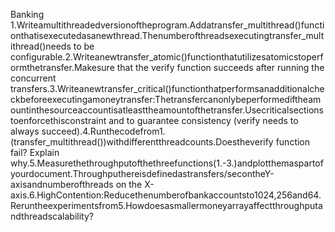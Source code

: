 Banking
1.Writeamultithreadedversionoftheprogram.Addatransfer_multithread()functionthatisexecutedasanewthread.Thenumberofthreadsexecutingtransfer_multithread()needs to be configurable.2.Writeanewtransfer_atomic()functionthatutilizesatomicstoperformthetransfer.Makesure that the verify function succeeds after running the concurrent transfers.3.Writeanewtransfer_critical()functionthatperformsanadditionalcheckbeforeexecutingamoneytransfer:Thetransfercanonlybeperformediftheamountinthesourceaccountisatleasttheamountofthetransfer.Usecriticalsectionstoenforcethisconstraint and to guarantee consistency (verify needs to always succeed).4.Runthecodefrom1.(transfer_multithread())withdifferentthreadcounts.Doestheverify function fail? Explain why.5.Measurethethroughputofthethreefunctions(1.-3.)andplotthemaspartofyourdocument.Throughputhereisdefinedastransfers/secontheY-axisandnumberofthreads on the X-axis.6.HighContention:Reducethenumberofbankaccountsto1024,256and64.Reruntheexperimentsfrom5.Howdoesasmallermoneyarrayaffectthroughputandthreadscalability?
